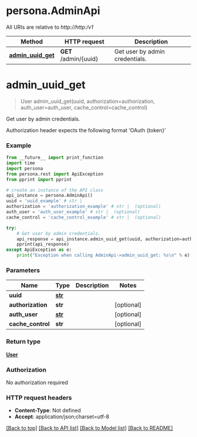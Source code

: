 # persona.AdminApi

All URIs are relative to *http://http:/v1*

Method | HTTP request | Description
------------- | ------------- | -------------
[**admin_uuid_get**](AdminApi.md#admin_uuid_get) | **GET** /admin/{uuid} | Get user by admin credentials.


# **admin_uuid_get**
> User admin_uuid_get(uuid, authorization=authorization, auth_user=auth_user, cache_control=cache_control)

Get user by admin credentials.

Authorization header expects the following format ‘OAuth {token}’

### Example

```python
from __future__ import print_function
import time
import persona
from persona.rest import ApiException
from pprint import pprint

# create an instance of the API class
api_instance = persona.AdminApi()
uuid = 'uuid_example' # str | 
authorization = 'authorization_example' # str |  (optional)
auth_user = 'auth_user_example' # str |  (optional)
cache_control = 'cache_control_example' # str |  (optional)

try:
    # Get user by admin credentials.
    api_response = api_instance.admin_uuid_get(uuid, authorization=authorization, auth_user=auth_user, cache_control=cache_control)
    pprint(api_response)
except ApiException as e:
    print("Exception when calling AdminApi->admin_uuid_get: %s\n" % e)
```

### Parameters

Name | Type | Description  | Notes
------------- | ------------- | ------------- | -------------
 **uuid** | [**str**](.md)|  | 
 **authorization** | **str**|  | [optional] 
 **auth_user** | [**str**](.md)|  | [optional] 
 **cache_control** | **str**|  | [optional] 

### Return type

[**User**](User.md)

### Authorization

No authorization required

### HTTP request headers

 - **Content-Type**: Not defined
 - **Accept**: application/json;charset=utf-8

[[Back to top]](#) [[Back to API list]](../README.md#documentation-for-api-endpoints) [[Back to Model list]](../README.md#documentation-for-models) [[Back to README]](../README.md)

